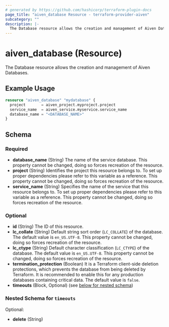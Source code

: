 ```yaml
---
# generated by https://github.com/hashicorp/terraform-plugin-docs
page_title: "aiven_database Resource - terraform-provider-aiven"
subcategory: ""
description: |-
  The Database resource allows the creation and management of Aiven Databases.
---
```


# aiven_database (Resource)

The Database resource allows the creation and management of Aiven Databases.

## Example Usage

```terraform
resource "aiven_database" "mydatabase" {
  project       = aiven_project.myproject.project
  service_name  = aiven_service.myservice.service_name
  database_name = "<DATABASE_NAME>"
}
```

<!-- schema generated by tfplugindocs -->
## Schema

### Required

- **database_name** (String) The name of the service database. This property cannot be changed, doing so forces recreation of the resource.
- **project** (String) Identifies the project this resource belongs to. To set up proper dependencies please refer to this variable as a reference. This property cannot be changed, doing so forces recreation of the resource.
- **service_name** (String) Specifies the name of the service that this resource belongs to. To set up proper dependencies please refer to this variable as a reference. This property cannot be changed, doing so forces recreation of the resource.

### Optional

- **id** (String) The ID of this resource.
- **lc_collate** (String) Default string sort order (`LC_COLLATE`) of the database. The default value is `en_US.UTF-8`. This property cannot be changed, doing so forces recreation of the resource.
- **lc_ctype** (String) Default character classification (`LC_CTYPE`) of the database. The default value is `en_US.UTF-8`. This property cannot be changed, doing so forces recreation of the resource.
- **termination_protection** (Boolean) It is a Terraform client-side deletion protections, which prevents the database from being deleted by Terraform. It is recommended to enable this for any production databases containing critical data. The default value is `false`.
- **timeouts** (Block, Optional) (see [below for nested schema](#nestedblock--timeouts))

<a id="nestedblock--timeouts"></a>
### Nested Schema for `timeouts`

Optional:

- **delete** (String)


